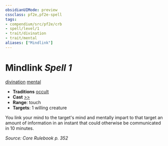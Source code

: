 ```yaml
---
obsidianUIMode: preview
cssclass: pf2e,pf2e-spell
tags:
- compendium/src/pf2e/crb
- spell/level/1
- trait/divination
- trait/mental
aliases: ["Mindlink"]
---
```

# Mindlink *Spell 1*   
[divination](divination.md "Divination School Trait")  [mental](mental.md "Mental Effect Trait")  

- **Traditions** [occult](occult.md "Occult Tradition Trait")
- **Cast** [>>](chapter-9-playing-the-game.md#Actions "Two-Action") 
- **Range**: touch
- **Targets**: 1 willing creature

You link your mind to the target's mind and mentally impart to that target an amount of information in an instant that could otherwise be communicated in 10 minutes.

*Source: Core Rulebook p. 352*